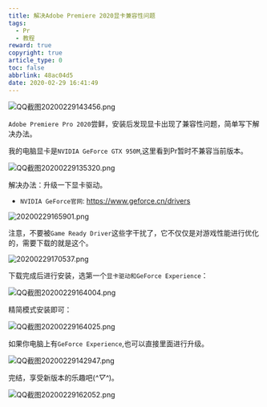 ```yaml
---
title: 解决Adobe Premiere 2020显卡兼容性问题
tags: 
  - Pr
  - 教程
reward: true
copyright: true
article_type: 0
toc: false
abbrlink: 48ac04d5
date: 2020-02-29 16:41:49
---
```


![QQ截图20200229143456.png](https://cdn.jsdelivr.net/gh/Anyway521/blogpic@main/image/imageQQ截图20200229143456.png)

`Adobe Premiere Pro 2020`尝鲜，安装后发现显卡出现了兼容性问题，简单写下解决办法。

<!-- more -->

我的电脑显卡是`NVIDIA GeForce GTX 950M`,这里看到Pr暂时不兼容当前版本。

![QQ截图20200229135320.png](https://cdn.jsdelivr.net/gh/Anyway521/blogpic@main/image/imageQQ截图20200229135320.png)

解决办法：升级一下显卡驱动。

- `NVIDIA GeForce官网`: <https://www.geforce.cn/drivers>


![20200229165901.png](https://cdn.jsdelivr.net/gh/Anyway521/blogpic@main/image/image20200229165901.png)

注意，不要被`Game Ready Driver`这些字干扰了，它不仅仅是对游戏性能进行优化的，需要下载的就是这个。

![20200229170537.png](https://cdn.jsdelivr.net/gh/Anyway521/blogpic@main/image/image20200229170537.png)

下载完成后进行安装，选第一个`显卡驱动和GeForce Experience`：

![QQ截图20200229164004.png](https://cdn.jsdelivr.net/gh/Anyway521/blogpic@main/image/imageQQ截图20200229164004.png)

精简模式安装即可：

![QQ截图20200229164025.png](https://cdn.jsdelivr.net/gh/Anyway521/blogpic@main/image/imageQQ截图20200229164025.png)

如果你电脑上有`GeForce Experience`,也可以直接里面进行升级。

![QQ截图20200229142947.png](https://cdn.jsdelivr.net/gh/Anyway521/blogpic@main/image/imageQQ截图20200229142947.png)

完结，享受新版本的乐趣吧(*^▽^*)。

![QQ截图20200229162052.png](https://cdn.jsdelivr.net/gh/Anyway521/blogpic@main/image/imageQQ截图20200229162052.png)